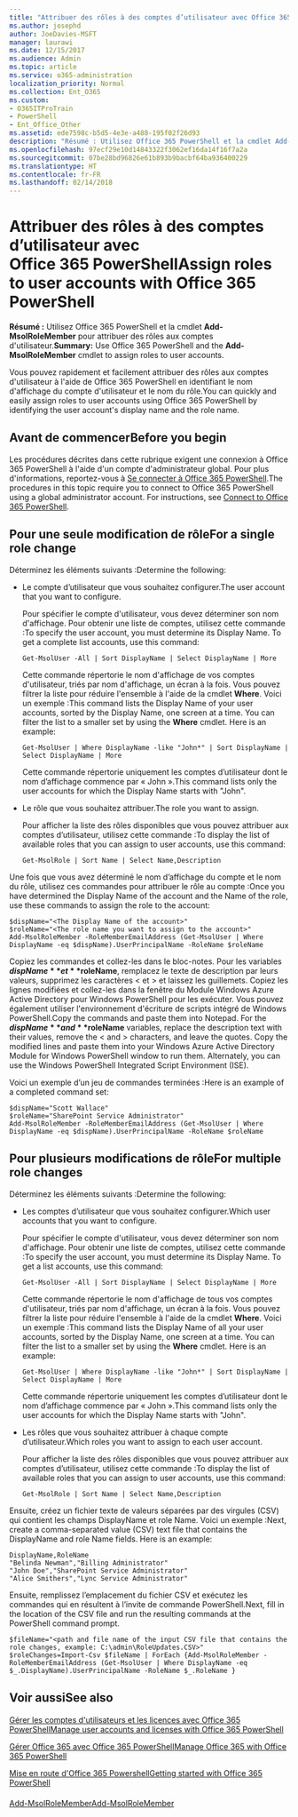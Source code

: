 ```yaml
---
title: "Attribuer des rôles à des comptes d’utilisateur avec Office 365 PowerShell"
ms.author: josephd
author: JoeDavies-MSFT
manager: laurawi
ms.date: 12/15/2017
ms.audience: Admin
ms.topic: article
ms.service: o365-administration
localization_priority: Normal
ms.collection: Ent_O365
ms.custom:
- O365ITProTrain
- PowerShell
- Ent_Office_Other
ms.assetid: ede7598c-b5d5-4e3e-a488-195f02f26d93
description: "Résumé : Utilisez Office 365 PowerShell et la cmdlet Add-MsolRoleMember pour attribuer des rôles aux comptes d'utilisateur."
ms.openlocfilehash: 97ecf29e10d14843322f3062ef16da14f16f7a2a
ms.sourcegitcommit: 07be28bd96826e61b893b9bacbf64ba936400229
ms.translationtype: HT
ms.contentlocale: fr-FR
ms.lasthandoff: 02/14/2018
---
```

# <a name="assign-roles-to-user-accounts-with-office-365-powershell"></a><span data-ttu-id="e3115-103">Attribuer des rôles à des comptes d’utilisateur avec Office 365 PowerShell</span><span class="sxs-lookup"><span data-stu-id="e3115-103">Assign roles to user accounts with Office 365 PowerShell</span></span>

 <span data-ttu-id="e3115-104">**Résumé :** Utilisez Office 365 PowerShell et la cmdlet **Add-MsolRoleMember** pour attribuer des rôles aux comptes d'utilisateur.</span><span class="sxs-lookup"><span data-stu-id="e3115-104">**Summary:** Use Office 365 PowerShell and the **Add-MsolRoleMember** cmdlet to assign roles to user accounts.</span></span>
  
<span data-ttu-id="e3115-105">Vous pouvez rapidement et facilement attribuer des rôles aux comptes d'utilisateur à l'aide de Office 365 PowerShell en identifiant le nom d'affichage du compte d'utilisateur et le nom du rôle.</span><span class="sxs-lookup"><span data-stu-id="e3115-105">You can quickly and easily assign roles to user accounts using Office 365 PowerShell by identifying the user account's display name and the role name.</span></span>
  
## <a name="before-you-begin"></a><span data-ttu-id="e3115-106">Avant de commencer</span><span class="sxs-lookup"><span data-stu-id="e3115-106">Before you begin</span></span>

<span data-ttu-id="e3115-p101">Les procédures décrites dans cette rubrique exigent une connexion à Office 365 PowerShell à l'aide d'un compte d'administrateur global. Pour plus d'informations, reportez-vous à [Se connecter à Office 365 PowerShell](connect-to-office-365-powershell.md).</span><span class="sxs-lookup"><span data-stu-id="e3115-p101">The procedures in this topic require you to connect to Office 365 PowerShell using a global administrator account. For instructions, see [Connect to Office 365 PowerShell](connect-to-office-365-powershell.md).</span></span>
  
## <a name="for-a-single-role-change"></a><span data-ttu-id="e3115-109">Pour une seule modification de rôle</span><span class="sxs-lookup"><span data-stu-id="e3115-109">For a single role change</span></span>

<span data-ttu-id="e3115-110">Déterminez les éléments suivants :</span><span class="sxs-lookup"><span data-stu-id="e3115-110">Determine the following:</span></span>
  
- <span data-ttu-id="e3115-111">Le compte d’utilisateur que vous souhaitez configurer.</span><span class="sxs-lookup"><span data-stu-id="e3115-111">The user account that you want to configure.</span></span>
    
    <span data-ttu-id="e3115-p102">Pour spécifier le compte d'utilisateur, vous devez déterminer son nom d'affichage. Pour obtenir une liste de comptes, utilisez cette commande :</span><span class="sxs-lookup"><span data-stu-id="e3115-p102">To specify the user account, you must determine its Display Name. To get a complete list accounts, use this command:</span></span>
    
  ```
  Get-MsolUser -All | Sort DisplayName | Select DisplayName | More
  ```

    <span data-ttu-id="e3115-p103">Cette commande répertorie le nom d'affichage de vos comptes d'utilisateur, triés par nom d'affichage, un écran à la fois. Vous pouvez filtrer la liste pour réduire l'ensemble à l'aide de la cmdlet **Where**. Voici un exemple :</span><span class="sxs-lookup"><span data-stu-id="e3115-p103">This command lists the Display Name of your user accounts, sorted by the Display Name, one screen at a time. You can filter the list to a smaller set by using the **Where** cmdlet. Here is an example:</span></span>
    
  ```
  Get-MsolUser | Where DisplayName -like "John*" | Sort DisplayName | Select DisplayName | More
  ```

    <span data-ttu-id="e3115-117">Cette commande répertorie uniquement les comptes d’utilisateur dont le nom d’affichage commence par « John ».</span><span class="sxs-lookup"><span data-stu-id="e3115-117">This command lists only the user accounts for which the Display Name starts with "John".</span></span>
    
- <span data-ttu-id="e3115-118">Le rôle que vous souhaitez attribuer.</span><span class="sxs-lookup"><span data-stu-id="e3115-118">The role you want to assign.</span></span>
    
    <span data-ttu-id="e3115-119">Pour afficher la liste des rôles disponibles que vous pouvez attribuer aux comptes d’utilisateur, utilisez cette commande :</span><span class="sxs-lookup"><span data-stu-id="e3115-119">To display the list of available roles that you can assign to user accounts, use this command:</span></span>
    
  ```
  Get-MsolRole | Sort Name | Select Name,Description
  ```

<span data-ttu-id="e3115-120">Une fois que vous avez déterminé le nom d’affichage du compte et le nom du rôle, utilisez ces commandes pour attribuer le rôle au compte :</span><span class="sxs-lookup"><span data-stu-id="e3115-120">Once you have determined the Display Name of the account and the Name of the role, use these commands to assign the role to the account:</span></span>
  
```
$dispName="<The Display Name of the account>"
$roleName="<The role name you want to assign to the account>"
Add-MsolRoleMember -RoleMemberEmailAddress (Get-MsolUser | Where DisplayName -eq $dispName).UserPrincipalName -RoleName $roleName
```

<span data-ttu-id="e3115-p104">Copiez les commandes et collez-les dans le bloc-notes. Pour les variables **$dispName** et **$roleName**, remplacez le texte de description par leurs valeurs, supprimez les caractères \< et > et laissez les guillemets. Copiez les lignes modifiées et collez-les dans la fenêtre du Module Windows Azure Active Directory pour Windows PowerShell pour les exécuter. Vous pouvez également utiliser l'environnement d'écriture de scripts intégré de Windows PowerShell.</span><span class="sxs-lookup"><span data-stu-id="e3115-p104">Copy the commands and paste them into Notepad. For the **$dispName** and **$roleName** variables, replace the description text with their values, remove the \< and > characters, and leave the quotes. Copy the modified lines and paste them into your Windows Azure Active Directory Module for Windows PowerShell window to run them. Alternately, you can use the Windows PowerShell Integrated Script Environment (ISE).</span></span>
  
<span data-ttu-id="e3115-125">Voici un exemple d’un jeu de commandes terminées :</span><span class="sxs-lookup"><span data-stu-id="e3115-125">Here is an example of a completed command set:</span></span>
  
```
$dispName="Scott Wallace"
$roleName="SharePoint Service Administrator"
Add-MsolRoleMember -RoleMemberEmailAddress (Get-MsolUser | Where DisplayName -eq $dispName).UserPrincipalName -RoleName $roleName
```

## <a name="for-multiple-role-changes"></a><span data-ttu-id="e3115-126">Pour plusieurs modifications de rôle</span><span class="sxs-lookup"><span data-stu-id="e3115-126">For multiple role changes</span></span>

<span data-ttu-id="e3115-127">Déterminez les éléments suivants :</span><span class="sxs-lookup"><span data-stu-id="e3115-127">Determine the following:</span></span>
  
- <span data-ttu-id="e3115-128">Les comptes d’utilisateur que vous souhaitez configurer.</span><span class="sxs-lookup"><span data-stu-id="e3115-128">Which user accounts that you want to configure.</span></span>
    
    <span data-ttu-id="e3115-p105">Pour spécifier le compte d'utilisateur, vous devez déterminer son nom d'affichage. Pour obtenir une liste de comptes, utilisez cette commande :</span><span class="sxs-lookup"><span data-stu-id="e3115-p105">To specify the user account, you must determine its Display Name. To get a list accounts, use this command:</span></span>
    
  ```
  Get-MsolUser -All | Sort DisplayName | Select DisplayName | More
  ```

    <span data-ttu-id="e3115-p106">Cette commande répertorie le nom d'affichage de tous vos comptes d'utilisateur, triés par nom d'affichage, un écran à la fois. Vous pouvez filtrer la liste pour réduire l'ensemble à l'aide de la cmdlet **Where**. Voici un exemple :</span><span class="sxs-lookup"><span data-stu-id="e3115-p106">This command lists the Display Name of all your user accounts, sorted by the Display Name, one screen at a time. You can filter the list to a smaller set by using the **Where** cmdlet. Here is an example:</span></span>
    
  ```
  Get-MsolUser | Where DisplayName -like "John*" | Sort DisplayName | Select DisplayName | More
  ```

    <span data-ttu-id="e3115-134">Cette commande répertorie uniquement les comptes d’utilisateur dont le nom d’affichage commence par « John ».</span><span class="sxs-lookup"><span data-stu-id="e3115-134">This command lists only the user accounts for which the Display Name starts with "John".</span></span>
    
- <span data-ttu-id="e3115-135">Les rôles que vous souhaitez attribuer à chaque compte d’utilisateur.</span><span class="sxs-lookup"><span data-stu-id="e3115-135">Which roles you want to assign to each user account.</span></span>
    
    <span data-ttu-id="e3115-136">Pour afficher la liste des rôles disponibles que vous pouvez attribuer aux comptes d’utilisateur, utilisez cette commande :</span><span class="sxs-lookup"><span data-stu-id="e3115-136">To display the list of available roles that you can assign to user accounts, use this command:</span></span>
    
  ```
  Get-MsolRole | Sort Name | Select Name,Description
  ```

<span data-ttu-id="e3115-p107">Ensuite, créez un fichier texte de valeurs séparées par des virgules (CSV) qui contient les champs DisplayName et role Name. Voici un exemple :</span><span class="sxs-lookup"><span data-stu-id="e3115-p107">Next, create a comma-separated value (CSV) text file that contains the DisplayName and role Name fields. Here is an example:</span></span>
  
```
DisplayName,RoleName
"Belinda Newman","Billing Administrator"
"John Doe","SharePoint Service Administrator"
"Alice Smithers","Lync Service Administrator"
```

<span data-ttu-id="e3115-139">Ensuite, remplissez l’emplacement du fichier CSV et exécutez les commandes qui en résultent à l’invite de commande PowerShell.</span><span class="sxs-lookup"><span data-stu-id="e3115-139">Next, fill in the location of the CSV file and run the resulting commands at the PowerShell command prompt.</span></span>
  
```
$fileName="<path and file name of the input CSV file that contains the role changes, example: C:\admin\RoleUpdates.CSV>"
$roleChanges=Import-Csv $fileName | ForEach {Add-MsolRoleMember -RoleMemberEmailAddress (Get-MsolUser | Where DisplayName -eq $_.DisplayName).UserPrincipalName -RoleName $_.RoleName }

```

## <a name="see-also"></a><span data-ttu-id="e3115-140">Voir aussi</span><span class="sxs-lookup"><span data-stu-id="e3115-140">See also</span></span>

#### 

[<span data-ttu-id="e3115-141">Gérer les comptes d'utilisateurs et les licences avec Office 365 PowerShell</span><span class="sxs-lookup"><span data-stu-id="e3115-141">Manage user accounts and licenses with Office 365 PowerShell</span></span>](manage-user-accounts-and-licenses-with-office-365-powershell.md)
  
[<span data-ttu-id="e3115-142">Gérer Office 365 avec Office 365 PowerShell</span><span class="sxs-lookup"><span data-stu-id="e3115-142">Manage Office 365 with Office 365 PowerShell</span></span>](manage-office-365-with-office-365-powershell.md)
  
[<span data-ttu-id="e3115-143">Mise en route d'Office 365 Powershell</span><span class="sxs-lookup"><span data-stu-id="e3115-143">Getting started with Office 365 PowerShell</span></span>](getting-started-with-office-365-powershell.md)
#### 

[<span data-ttu-id="e3115-144">Add-MsolRoleMember</span><span class="sxs-lookup"><span data-stu-id="e3115-144">Add-MsolRoleMember</span></span>](https://msdn.microsoft.com/library/dn194120.aspx)

